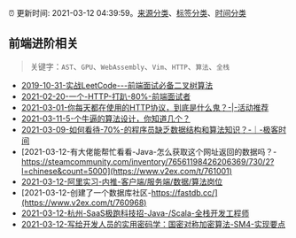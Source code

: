 :alarm_clock: 更新时间: 2021-03-12 04:39:59。[来源分类](../README.md)、[标签分类](../TAGS.md)、[时间分类](../TIMELINE.md)

## 前端进阶相关


> 关键字：`AST`、`GPU`、`WebAssembly`、`Vim`、`HTTP`、`算法`、`全栈`



- [2019-10-31-实战LeetCode---前端面试必备二叉树算法](https://www.ershicimi.com/p/f3413b58491ac20f4c17a09b8a0af5e1) 
- [2021-02-20-一个-HTTP-打趴-80%-前端面试者](https://www.ershicimi.com/p/22a60d006552de8528c8d605c238757c) 
- [2021-03-01-你每天都在使用的HTTP协议，到底是什么鬼？-|-活动推荐](https://www.ershicimi.com/p/7aca27fefd0e28c3fa0e825e404e1e4c) 
- [2021-03-11-5-个牛逼的算法设计，你知道几个？](https://www.ershicimi.com/p/21034bda017baeefe8a778d7fab9ebb5) 
- [2021-03-09-如何看待-70%-的程序员缺乏数据结构和算法知识？-｜-极客时间](https://www.ershicimi.com/p/6c36ac3d226a7b361cefbb9191bc9a0d) 
- [2021-03-12-有大佬能帮忙看看-Java-怎么获取这个网址返回的数据吗？-https://steamcommunity.com/inventory/76561198426206369/730/2?l=chinese&count=5000](https://www.v2ex.com/t/761001) 
- [2021-03-12-阿里实习-内推-客户端/服务端/数据/算法岗位](https://www.v2ex.com/t/760995) 
- [2021-03-12-创建了一个数据库社区-https://fastdb.cc/](https://www.v2ex.com/t/760968) 
- [2021-03-12-杭州-SaaS极跑科技招-Java-/Scala-全栈开发工程师](https://www.v2ex.com/t/760963) 
- [2021-03-12-写给开发人员的实用密码学：国密对称加密算法-SM4-实现要点](https://toutiao.io/k/npb4554) 